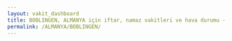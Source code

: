 ```yaml
---
layout: vakit_dashboard
title: BOBLINGEN, ALMANYA için iftar, namaz vakitleri ve hava durumu - ilçe/eyalet seç
permalink: /ALMANYA/BOBLINGEN/
---
```


<script type="text/javascript">
  var GLOBAL_COUNTRY = 'ALMANYA';
  var GLOBAL_CITY = 'BOBLINGEN';
  var GLOBAL_STATE = '';
  var lat = 72;
  var lon = 21;
</script>
